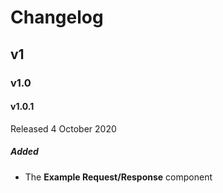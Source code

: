 # Changelog

## v1

### v1.0

#### v1.0.1

Released 4 October 2020

##### Added

- The **Example Request/Response** component